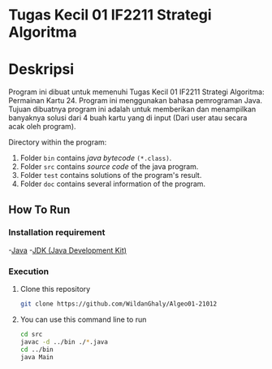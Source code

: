 # Tugas Kecil 01 IF2211 Strategi Algoritma
# Deskripsi
Program ini dibuat untuk memenuhi Tugas Kecil 01 IF2211 Strategi Algoritma: Permainan Kartu 24. Program ini menggunakan bahasa pemrograman Java. Tujuan dibuatnya program ini adalah untuk memberikan dan menampilkan banyaknya solusi dari 4 buah kartu yang di input (Dari user atau secara acak oleh program).

Directory within the program:
1. Folder `bin` contains _java bytecode_ `(*.class)`.
2. Folder `src` contains _source code_ of the java program.
3. Folder `test` contains solutions of the program's result.
4. Folder `doc` contains several information of the program.

## How To Run
### Installation requirement
-[Java]
-[JDK (Java Development Kit)]
### Execution
1. Clone this repository
    ```sh
    git clone https://github.com/WildanGhaly/Algeo01-21012
    ```
2. You can use this command line to run
    ```sh
    cd src
    javac -d ../bin ./*.java
    cd ../bin
    java Main
    ```

    [Java]: <https://www.java.com/en/download/>
    [JDK (Java Development Kit)]: <https://www.oracle.com/java/technologies/downloads/#java11>